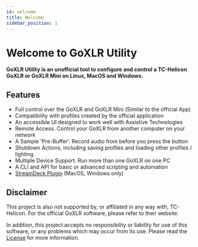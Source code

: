 ```yaml
---
id: welcome
title: Welcome
sidebar_position: 1
---
```


# Welcome to GoXLR Utility

**GoXLR Utility is an unofficial tool to configure
and control a TC-Helicon GoXLR or GoXLR Mini on Linux, MacOS and Windows.**

## Features

- Full control over the GoXLR and GoXLR Mini (Similar to the official App)
- Compatibility with profiles created by the official application
- An accessible UI designed to work well with Assistive Technologies
- Remote Access. Control your GoXLR from another computer on your network
- A Sample 'Pre-Buffer'. Record audio from before you press the button
- Shutdown Actions, including saving profiles and loading other profiles / lighting
- Multiple Device Support. Run more than one GoXLR on one PC
- A CLI and API for basic or advanced scripting and automation
- [StreamDeck Plugin](https://github.com/FrostyCoolSlug/goxlr-utility-streamdeck) (MacOS, Windows only)

## Disclaimer

This project is also not supported by, or affiliated in any way with, TC-Helicon.
For the official GoXLR software, please refer to their website.

In addition, this project accepts no responsibility or liability for use of this software,
or any problems which may occur from its use. Please read the [License](./license) for more information.